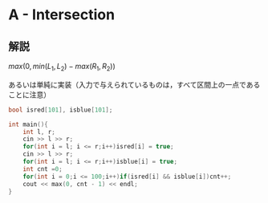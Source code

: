 # A - Intersection

## 解説

$max(0, min(L_1, L_2) - max(R_1, R_2))$

あるいは単純に実装（入力で与えられているものは，すべて区間上の一点であることに注意）

```C++
bool isred[101], isblue[101];

int main(){
    int l, r;
    cin >> l >> r;
    for(int i = l; i <= r;i++)isred[i] = true;
    cin >> l >> r;
    for(int i = l; i <= r;i++)isblue[i] = true;
    int cnt =0;
    for(int i = 0;i <= 100;i++)if(isred[i] && isblue[i])cnt++;
    cout << max(0, cnt - 1) << endl;
}
```

